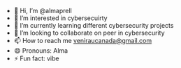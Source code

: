 - 👋 Hi, I’m @almaprell
- 👀 I’m interested in cybersecuirty
- 🌱 I’m currently learning different cybersecurity projects
- 💞️ I’m looking to collaborate on peer in cybersecurity
- 📫 How to reach me veniraucanada@gmail.com
- 😄 Pronouns: Alma
- ⚡ Fun fact: vibe

<!---
almaprell/almaprell is a ✨ special ✨ repository because its `README.md` (this file) appears on your GitHub profile.
You can click the Preview link to take a look at your changes.
--->
